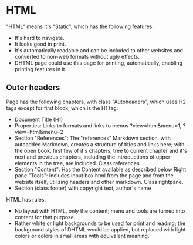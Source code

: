# HTML

"HTML" means it's "Static", which has the following features:
- It's hard to navigate.
- It looks good in print.
- It's automatically readable and can be included to other websites and converted to non-web formats without ugly effects.
- DHTML page could use this page for printing, automatically, enabling printing features in it.

## Outer headers

Page has the following chapters, with class "Autoheaders", which uses H2 tags except for first block, which is the H1 tag:
- Document Title (H1)
- Properties: Links to formats and links to menus ?view=html&menu=1, ?view=html&menu=2
- Section "References": The "references" Markdown section, with autoadded Markdown, creates a structure of titles and links here; with the open book, first few of it's chapters, tree to current chapter and it's next and previous chapters, including the introductions of upper elements in the tree, are included. Class references.
- Section "Content": Has the Content available as described below
 Right pane "Tools": Includes input box html from the page and from the website itself, utilizing headers and other markdown. Class rightpane.
- Section (class footer) with copyright text, author's name

HTML has rules:
- No layout with HTML, only the content; menu and tools are turned into content for that purpose.
- Rather white or light backgrounds to be used for print and reading; the background styles of DHTML would be applied, but replaced with light colors or colors in small areas with equivalent meaning.